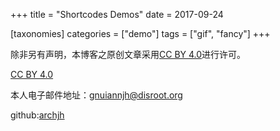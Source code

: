 +++
title = "Shortcodes Demos"
date = 2017-09-24

[taxonomies]
categories = ["demo"]
tags = ["gif", "fancy"]
+++

除非另有声明，本博客之原创文章采用[CC BY 4.0](https://creativecommons.org/licenses/by/4.0/legalcode.zh-hans)进行许可。

[CC BY 4.0](https://i-blog.csdnimg.cn/blog_migrate/c0fb74f2193d95f661dc9e41fdda73df.png)

本人电子邮件地址：<gnuiannjh@disroot.org>

github:[archjh](https://github.com/archjh/)

<!-- more -->
